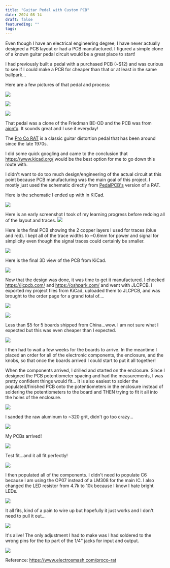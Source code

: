 ```yaml
---
title: "Guitar Pedal with Custom PCB"
date: 2024-08-14
draft: false
featuredImg: ""
tags:
---
```


Even though I have an electrical engineering degree, I have never actually designed a PCB layout or had a PCB manufactured. I figured a simple clone of a known guitar pedal circuit would be a great place to start!

I had previously built a pedal with a purchased PCB (~$12) and was curious to see if I could make a PCB for cheaper than that or at least in the same ballpark...

Here are a few pictures of that pedal and process:

![](beod_3.jpg)

![](beod_1.jpg)

![](beod_2.jpg)

That pedal was a clone of the Friedman BE-OD and the PCB was from [aionfx](https://aionfx.com/project/tempest-amp-distortion/). It sounds great and I use it everyday!

The [Pro Co RAT](https://en.wikipedia.org/wiki/Pro_Co_RAT) is a classic guitar distortion pedal that has been around since the late 1970s.

I did some quick googling and came to the conclusion that https://www.kicad.org/ would be the best option for me to go down this route with.

I didn't want to do too much design/engineering of the actual circuit at this point because PCB manufacturing was the main goal of this project. I mostly just used the schematic directly from [PedalPCB's](https://www.pedalpcb.com/product/pcb038/) version of a RAT.

Here is the schematic I ended up with in KiCad.

![](schematic.png)

Here is an early screenshot I took of my learning progress before redoing all of the layout and traces.
![](1.jpg)

Here is the final PCB showing the 2 copper layers I used for traces (blue and red). I kept all of the trace widths to ~0.6mm for power and signal for simplicity even though the signal traces could certainly be smaller.

![](final_1.png)

Here is the final 3D view of the PCB from KiCad.

![](final_2.png)

Now that the design was done, it was time to get it manufactured. I checked https://jlcpcb.com/ and https://oshpark.com/ and went with JLCPCB. I exported my project files from KiCad, uploaded them to JLCPCB, and was brought to the order page for a grand total of....

![](order_1.png)

![](order_3.png)

Less than $5 for 5 boards shipped from China...wow. I am not sure what I expected but this was even cheaper than I expected.

![](order_2.png)

I then had to wait a few weeks for the boards to arrive. In the meantime I placed an order for all of the electronic components, the enclosure, and the knobs, so that once the boards arrived I could start to put it all together!

When the components arrived, I drilled and started on the enclosure. Since I designed the PCB potentiometer spacing and had the measurements, I was pretty confident things would fit... It is also easiest to solder the populated/finished PCB onto the potentiometers in the enclosure instead of soldering the potentiometers to the board and THEN trying to fit it all into the holes of the enclosure.

![](enclosure_1.jpg)

I sanded the raw aluminum to ~320 grit, didn't go too crazy...

![](enclosure_2.jpg)

My PCBs arrived!

![](pcbs.jpg)

Test fit...and it all fit perfectly!

![](testfit.jpg)

I then populated all of the components. I didn't need to populate C6 because I am using the OP07 instead of a LM308 for the main IC. I also changed the LED resistor from 4.7k to 10k because I know I hate bright LEDs.

![](progress.jpg)

It all fits, kind of a pain to wire up but hopefully it just works and I don't need to pull it out...

![](populated.jpg)

It's alive! The only adjustment I had to make was I had soldered to the wrong pins for the tip part of the 1/4" jacks for input and output.

![](working.jpg)

Reference:
https://www.electrosmash.com/proco-rat
